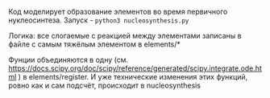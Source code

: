 Код моделирует образование элементов во время первичного нуклеосинтеза.
Запуск - `python3 nucleosynthesis.py`


Логика: все слогаемые с реакцией между элементами записаны в файле с самым тяжёлым элементом в elements/*

Фунции объединяются в одну (см. https://docs.scipy.org/doc/scipy/reference/generated/scipy.integrate.ode.html ) в elements/register. И уже технические изменения этих функций, ровно как и сам подсчёт, происходит в nucleosynthesis